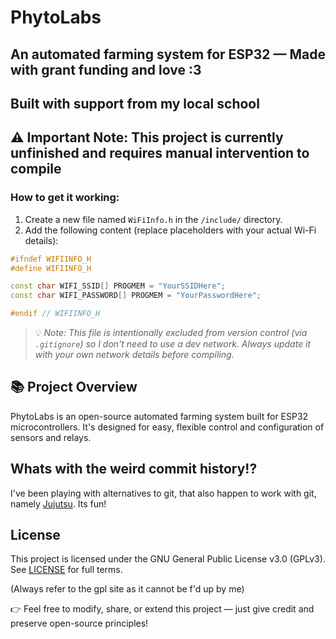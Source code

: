 # PhytoLabs
## An automated farming system for ESP32 — Made with grant funding and love :3
## Built with support from my local school
## ⚠️ Important Note: This project is currently unfinished and requires manual intervention to compile

### How to get it working:
1. Create a new file named `WiFiInfo.h` in the `/include/` directory.
2. Add the following content (replace placeholders with your actual Wi-Fi details):
```cpp
#ifndef WIFIINFO_H
#define WIFIINFO_H

const char WIFI_SSID[] PROGMEM = "YourSSIDHere";
const char WIFI_PASSWORD[] PROGMEM = "YourPasswordHere";

#endif // WIFIINFO_H
```

> 💡 *Note: This file is intentionally excluded from version control (via `.gitignore`) so I don't need to use a dev network. Always update it with your own network details before compiling.*

## 📚 Project Overview
PhytoLabs is an open-source automated farming system built for ESP32 microcontrollers. It's designed for easy, flexible control and configuration of sensors and relays.

## Whats with the weird commit history!?
I've been playing with alternatives to git, that also happen to work with git, namely [Jujutsu](https://github.com/jj-vcs/jj). Its fun!

## License
This project is licensed under the GNU General Public License v3.0 (GPLv3).
See [LICENSE](LICENSE) for full terms.

(Always refer to the gpl site as it cannot be f'd up by me)

👉 Feel free to modify, share, or extend this project — just give credit and preserve open-source principles!